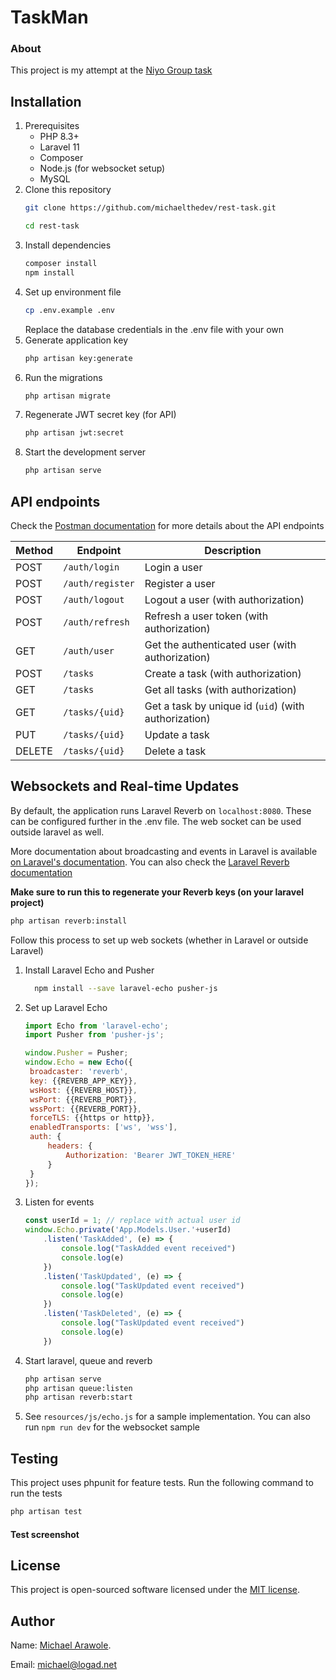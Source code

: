 # TaskMan

### About
This project is my attempt at the [Niyo Group task](https://docs.google.com/document/d/1hZYonhtUCVZGW_HADGyM8FWSMc57_2QmEp31TrulJj4)

## Installation
1. Prerequisites
    * PHP 8.3+
    * Laravel 11
    * Composer
    * Node.js (for websocket setup)
    * MySQL
2. Clone this repository
    ```bash
    git clone https://github.com/michaelthedev/rest-task.git
   
   cd rest-task
    ```
3. Install dependencies
    ```bash
    composer install
   npm install
    ```
4. Set up environment file
    ```bash
    cp .env.example .env
    ```
   Replace the database credentials in the .env file with your own
5. Generate application key
    ```bash
    php artisan key:generate
    ```
6. Run the migrations
    ```bash
    php artisan migrate
    ```
7. Regenerate JWT secret key (for API)
    ```bash
    php artisan jwt:secret
    ```
8. Start the development server
    ```bash
    php artisan serve
    ```

## API endpoints
Check the [Postman documentation](https://www.getpostman.com/collections/7) for more details about the API endpoints

<!-- endpoint table -->
| Method | Endpoint         | Description                                          |
|--------|------------------|------------------------------------------------------|
| POST   | `/auth/login`    | Login a user                                         |
| POST   | `/auth/register` | Register a user                                      |
| POST   | `/auth/logout`   | Logout a user (with authorization)                   |
| POST   | `/auth/refresh`  | Refresh a user token (with authorization)            |
| GET    | `/auth/user`     | Get the authenticated user  (with authorization)     |
| POST   | `/tasks`         | Create a task (with authorization)                   |
| GET    | `/tasks`         | Get all tasks (with authorization)                   |
| GET    | `/tasks/{uid}`   | Get a task by unique id (`uid`) (with authorization) |
| PUT    | `/tasks/{uid}`   | Update a task                                        |
| DELETE | `/tasks/{uid}`   | Delete a task                                        |

## Websockets and Real-time Updates
By default, the application runs Laravel Reverb on `localhost:8080`. These can be configured further in the .env file. The web socket can be used outside laravel as well.

More documentation about broadcasting and events in Laravel is available [on Laravel's documentation](https://laravel.com/docs/11.x/broadcasting). You can also check the [Laravel Reverb documentation](https://laravel.com/docs/11.x/reverb)

<b>Make sure to run this to regenerate your Reverb keys (on your laravel project)</b>
```bash
php artisan reverb:install
```

Follow this process to set up web sockets (whether in Laravel or outside Laravel)

1. Install Laravel Echo and Pusher
    ```bash
      npm install --save laravel-echo pusher-js
    ```
2. Set up Laravel Echo
    ```javascript
   import Echo from 'laravel-echo';
   import Pusher from 'pusher-js';
   
   window.Pusher = Pusher;
   window.Echo = new Echo({
     broadcaster: 'reverb',
     key: {{REVERB_APP_KEY}},
     wsHost: {{REVERB_HOST}},
     wsPort: {{REVERB_PORT}},
     wssPort: {{REVERB_PORT}},
     forceTLS: {{https or http}},
     enabledTransports: ['ws', 'wss'],
     auth: {
         headers: {
             Authorization: 'Bearer JWT_TOKEN_HERE'
         }
     }
    });
3. Listen for events
    ```javascript
   const userId = 1; // replace with actual user id
   window.Echo.private('App.Models.User.'+userId)
        .listen('TaskAdded', (e) => {
            console.log("TaskAdded event received")
            console.log(e)
        })
        .listen('TaskUpdated', (e) => {
            console.log("TaskUpdated event received")
            console.log(e)
        })
        .listen('TaskDeleted', (e) => {
            console.log("TaskUpdated event received")
            console.log(e)
        })
    ```
4. Start laravel, queue and reverb
    ```bash
    php artisan serve
    php artisan queue:listen
    php artisan reverb:start
    ```
5. See `resources/js/echo.js` for a sample implementation. 
You can also run `npm run dev` for the websocket sample

## Testing
This project uses phpunit for feature tests. Run the following command to run the tests
```bash
php artisan test
```
#### Test screenshot


## License
This project is open-sourced software licensed under the [MIT license](https://opensource.org/licenses/MIT).

## Author
Name: [Michael Arawole](https://github.com/michaelthedev).

Email: michael@logad.net
